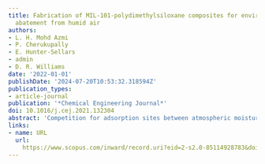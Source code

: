 ```yaml
---
title: Fabrication of MIL-101-polydimethylsiloxane composites for environmental toluene
  abatement from humid air
authors:
- L. H. Mohd Azmi
- P. Cherukupally
- E. Hunter-Sellars
- admin
- D. R. Williams
date: '2022-01-01'
publishDate: '2024-07-20T10:53:32.318594Z'
publication_types:
- article-journal
publication: '*Chemical Engineering Journal*'
doi: 10.1016/j.cej.2021.132304
abstract: 'Competition for adsorption sites between atmospheric moisture and volatile organic compounds (VOCs) can significantly impact the VOC removal performance of novel metal–organic framework adsorbent such as MIL-101. MIL-101 has high surface area and high porosity, but its inherent hydrophilicity hinders selectivity for hydrophobic organic species in the presence of atmospheric moisture. In this study, a vapor phase deposition of polydimethylsiloxane (PDMS) was used to create more hydrophobic MIL-101 composites. The external hydrophobicity of the composites was evaluated through water contact angle measurements whereas the internal hydrophobicity was assessed using a vapor-sorption based hydrophobicity index. After an optimized vapor deposition time of 0.25 hr employing a low molecular weight PDMS, a MIL-101 composite with enhanced internal hydrophobicity and intact porosity was fabricated. The composite’s efficacy for VOC capture was investigated through toluene-water vapor co-adsorption experiments which involved vapor adsorption at 40% RH and at two toluene concentrations: 0.5% P/P0 and 10% P/P0. At 0.5% toluene P/P0, the new composite exhibited almost 60% higher adsorption capacity and 34% higher overall capture rate relative to pristine MIL-101 due to the presence of a hydrophobic PDMS layer which delayed the onset of water condensation in the mesopores. At 10% toluene P/P0, the new composite’s overall toluene uptake was 2.8 times higher than activated carbon, but slightly lower than pristine MIL-101. This new composite also showed excellent structural stability and adsorption performance after 10 sorption/desorption cycles. The superior performance of the MIL-101-PDMS composite could be utilized to selectively remove toluene from real world humidities and VOC concentrations.'
links:
- name: URL
  url: 
    https://www.scopus.com/inward/record.uri?eid=2-s2.0-85114928783&doi=10.1016%2fj.cej.2021.132304&partnerID=40&md5=d3b946fe9f75efa0b58b6277f560a821
---
```

